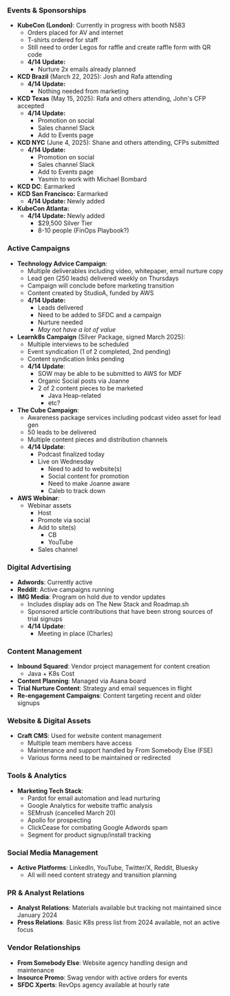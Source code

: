 ### Events & Sponsorships
- **KubeCon (London)**: Currently in progress with booth N583
    - Orders placed for AV and internet
    - T-shirts ordered for staff
    - Still need to order Legos for raffle and create raffle form with QR code
    - **4/14 Update:** 
	    - Nurture 2x emails already planned 
- **KCD Brazil** (March 22, 2025): Josh and Rafa attending
	- **4/14 Update:** 
		- Nothing needed from marketing
- **KCD Texas** (May 15, 2025): Rafa and others attending, John's CFP accepted
	- **4/14 Update:** 
		- Promotion on social 
		- Sales channel Slack
		- Add to Events page
- **KCD NYC** (June 4, 2025): Shane and others attending, CFPs submitted
	- **4/14 Update:** 
		- Promotion on social 
		- Sales channel Slack
		- Add to Events page
		- Yasmin to work with Michael Bombard
- **KCD DC**: Earmarked
- **KCD San Francisco:** Earmarked
	- **4/14 Update:** Newly added
- **KubeCon Atlanta:** 
	- **4/14 Update:** Newly added
		- $29,500 Silver Tier
		- 8-10 people (FinOps Playbook?)

### Active Campaigns
- **Technology Advice Campaign**:
    - Multiple deliverables including video, whitepaper, email nurture copy
    - Lead gen (250 leads) delivered weekly on Thursdays
    - Campaign will conclude before marketing transition
    - Content created by StudioA, funded by AWS
	- **4/14 Update:** 
		- Leads delivered
		- Need to be added to SFDC and a campaign
		- Nurture needed
		- *May not have a lot of value*
- **Learnk8s Campaign** (Silver Package, signed March 2025):
    - Multiple interviews to be scheduled
    - Event syndication (1 of 2 completed, 2nd pending)
    - Content syndication links pending
    - **4/14 Update**: 
	    - SOW may be able to be submitted to AWS for MDF
	    - Organic Social posts via Joanne
	    - 2 of 2 content pieces to be marketed
		    - Java Heap-related
		    - etc? 
- **The Cube Campaign**:
    - Awareness package services including podcast video asset for lead gen
    - 50 leads to be delivered
    - Multiple content pieces and distribution channels
    - **4/14 Update**: 
	    - Podcast finalized today
	    - Live on Wednesday 
		    - Need to add to website(s)
		    - Social content for promotion
		    - Need to make Joanne aware
		    - Caleb to track down
- **AWS Webinar**:
	- Webinar assets
		- Host 
		- Promote via social 
		- Add to site(s)
			- CB
			- YouTube
		- Sales channel

### Digital Advertising
- **Adwords**: Currently active
- **Reddit**: Active campaigns running
- **IMG Media**: Program on hold due to vendor updates
    - Includes display ads on The New Stack and Roadmap.sh
    - Sponsored article contributions that have been strong sources of trial signups
    - **4/14 Update**: 
	    - Meeting in place (Charles)

### Content Management
- **Inbound Squared**: Vendor project management for content creation
	- Java + K8s Cost
- **Content Planning**: Managed via Asana board
- **Trial Nurture Content**: Strategy and email sequences in flight
- **Re-engagement Campaigns**: Content targeting recent and older signups

### Website & Digital Assets
- **Craft CMS**: Used for website content management
    - Multiple team members have access
    - Maintenance and support handled by From Somebody Else (FSE)
    - Various forms need to be maintained or redirected

### Tools & Analytics
- **Marketing Tech Stack**:
    - Pardot for email automation and lead nurturing
    - Google Analytics for website traffic analysis
    - SEMrush (cancelled March 20)
    - Apollo for prospecting
    - ClickCease for combating Google Adwords spam
    - Segment for product signup/install tracking

### Social Media Management
- **Active Platforms**: LinkedIn, YouTube, Twitter/X, Reddit, Bluesky
    - All will need content strategy and transition planning

### PR & Analyst Relations
- **Analyst Relations**: Materials available but tracking not maintained since January 2024
- **Press Relations**: Basic K8s press list from 2024 available, not an active focus

### Vendor Relationships
- **From Somebody Else**: Website agency handling design and maintenance
- **Insource Promo**: Swag vendor with active orders for events
- **SFDC Xperts**: RevOps agency available at hourly rate
